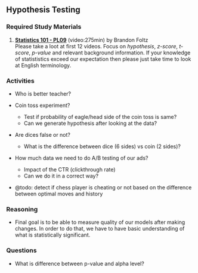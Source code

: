 ## Hypothesis Testing

### Required Study Materials

1. **[Statistics 101 - PL09](https://www.youtube.com/playlist?list=PLIeGtxpvyG-IZRHcZcOy12jp7ywuRbE7l)** (video:275min) by Brandon Foltz  <br>
  Please take a loot at first 12 videos. Focus on *hypothesis*, *z-score*, *t-score*, *p-value* and relevant background information.
  If your knowledge of statististics exceed our expectation then please just take time to look at English terminology.

### Activities

* Who is better teacher?

* Coin toss experiment?
   * Test if probability of eagle/head side of the coin toss is same?
   * Can we generate hypothesis after looking at the data?

* Are dices false or not?
   * What is the difference between dice (6 sides) vs coin (2 sides)?

* How much data we need to do A/B testing of our ads?
   * Impact of the CTR (clickthrough rate)
   * Can we do it in a correct way?

* @todo: detect if chess player is cheating or not based on the difference between optimal moves and history

### Reasoning

* Final goal is to be able to measure quality of our models after making changes. In order to do that, we have to have 
basic understanding of what is statistically significant. 

### Questions

* What is difference between p-value and alpha level?
